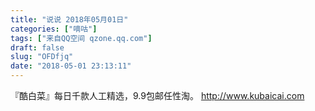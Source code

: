 ```yaml
---
title: "说说 2018年05月01日"
categories: ["嘀咕"]
tags: ["来自QQ空间 qzone.qq.com"]
draft: false
slug: "OFDfjq"
date: "2018-05-01 23:13:11"
---
```


『酷白菜』每日千款人工精选，9.9包邮任性淘。
http://www.kubaicai.com
